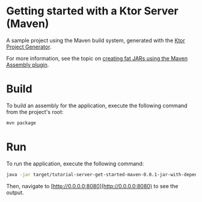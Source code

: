 # Getting started with a Ktor Server (Maven)

A sample project using the Maven build system, generated with the [Ktor Project Generator](https://start.ktor.io/).

For more information, see the topic
on [creating fat JARs using the Maven Assembly plugin](https://ktor.io/docs/maven-assembly-plugin.html).

# Build

To build an assembly for the application, execute the following command from the project's root:

```bash
mvn package
```

# Run

To run the application, execute the following command:

```Bash
java -jar target/tutorial-server-get-started-maven-0.0.1-jar-with-dependencies.jar
```

Then, navigate to [http://0.0.0.0:8080](http://0.0.0.0:8080) to see the output.